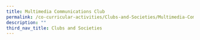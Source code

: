 ```yaml
---
title: Multimedia Communications Club
permalink: /co-curricular-activities/Clubs-and-Societies/Multimedia-Communications-Club/
description: ""
third_nav_title: Clubs and Societies
---
```

